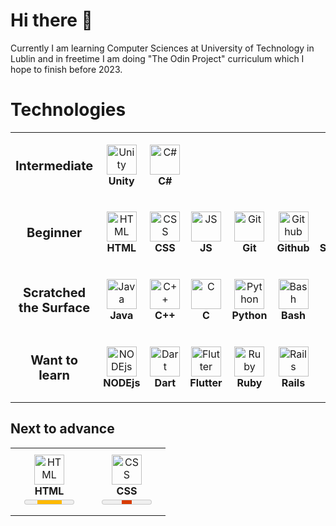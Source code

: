# Hi there 👋
Currently I am learning Computer Sciences at University of Technology in Lublin and in freetime I am doing "The Odin Project" curriculum which I hope to finish before 2023.
# Technologies
<table>
  <tr>
    <td align="center" height="108" width="108">
      <strong style='font-size: 20px'>Intermediate</strong>
    </td>
    <td align="center" height="108" width="108">
      <img src="https://cdn.jsdelivr.net/gh/devicons/devicon/icons/unity/unity-original.svg"
      width="48"
      height="48"
      alt="Unity">
      <br /><strong>Unity</strong>
    </td>
    <td align="center" height="108" width="108">
      <img src="https://cdn.jsdelivr.net/gh/devicons/devicon/icons/csharp/csharp-original.svg"
      width="48"
      height="48"
      alt="C#">
      <br /><strong>C#</strong>
    </td>
  </tr>
  <tr>
    <td align="center" height="108" width="108">
      <strong style='font-size: 20px'>Beginner</strong>
    </td>
     <td align="center" height="108" width="108">
        <img src="https://cdn.jsdelivr.net/gh/devicons/devicon/icons/html5/html5-original.svg"
        width="48"
        height="48"
        alt="HTML">
        <br /><strong>HTML</strong>
      </td> 
      <td align="center" height="108" width="108">
        <img src="https://cdn.jsdelivr.net/gh/devicons/devicon/icons/css3/css3-original.svg"
        width="48"
        height="48"
        alt="CSS">
        <br /><strong>CSS</strong>
      </td>
      <td align="center" height="108" width="108">
        <img src="https://cdn.jsdelivr.net/gh/devicons/devicon/icons/javascript/javascript-original.svg"
        width="48"
        height="48"
        alt="JS">
        <br /><strong>JS</strong>
      </td> 
    <td align="center" height="108" width="108">
        <img src="https://cdn.jsdelivr.net/gh/devicons/devicon/icons/git/git-original.svg"
        width="48"
        height="48"
        alt="Git">
        <br /><strong>Git</strong>
      </td>
      <td align="center" height="108" width="108">
        <img src="https://cdn.jsdelivr.net/gh/devicons/devicon/icons/github/github-original.svg"
        width="48"
        height="48"
        alt="Github">
        <br /><strong>Github</strong>
      </td>
      <td align="center" height="108" width="108">
        <img src="https://cdn.jsdelivr.net/gh/devicons/devicon/icons/sourcetree/sourcetree-original.svg"
        width="48"
        height="48"
        alt="SourceTree">
        <br /><strong>SourceTree</strong>
      </td>
      <td align="center" height="108" width="108">
        <img src="https://cdn.jsdelivr.net/gh/devicons/devicon/icons/latex/latex-original.svg"
        width="48"
        height="48"
        alt="LaTeX">
        <br /><strong>LaTeX</strong>
      </td> 
  </tr>
  <tr>
    <td align="center" height="108" width="108">
      <strong style='font-size: 20px'>Scratched the Surface</strong>
    </td>
    <td align="center" height="108" width="108">
      <img src="https://cdn.jsdelivr.net/gh/devicons/devicon/icons/java/java-original.svg"
      width="48"
      height="48"
      alt="Java">
      <br /><strong>Java</strong>
    </td>
    <td align="center" height="108" width="108">
      <img src="https://cdn.jsdelivr.net/gh/devicons/devicon/icons/cplusplus/cplusplus-original.svg"
      width="48"
      height="48"
      alt="C++">
      <br /><strong>C++</strong>
    </td>
    <td align="center" height="108" width="108">
      <img src="https://cdn.jsdelivr.net/gh/devicons/devicon/icons/c/c-original.svg"
      width="48"
      height="48"
      alt="C">
      <br /><strong>C</strong>
    </td>
    <td align="center" height="108" width="108">
      <img src="https://cdn.jsdelivr.net/gh/devicons/devicon/icons/python/python-original.svg"
      width="48"
      height="48"
      alt="Python">
      <br /><strong>Python</strong>
    </td>
    <td align="center" height="108" width="108">
      <img src="https://cdn.jsdelivr.net/gh/devicons/devicon/icons/bash/bash-original.svg"
      width="48"
      height="48"
      alt="Bash">
      <br /><strong>Bash</strong>
    </td>
    <td align="center" height="108" width="108">
      <img src="https://cdn.jsdelivr.net/gh/devicons/devicon/icons/haskell/haskell-original.svg"
      width="48"
      height="48"
      alt="Haskell">
      <br /><strong>Haskell</strong>
    </td>
    <td align="center" height="108" width="108">
      <img src="https://cdn.jsdelivr.net/gh/devicons/devicon/icons/labview/labview-original.svg"
      width="48"
      height="48"
      alt="LabView">
      <br /><strong>LabView</strong>
    </td>
    <td align="center" height="108" width="108">
      <img src="https://cdn.jsdelivr.net/gh/devicons/devicon/icons/bitbucket/bitbucket-original.svg"
      width="48"
      height="48"
      alt="Bitbucket">
      <br /><strong>Bitbucket</strong>
    </td>
    <td align="center" height="108" width="108">
      <img src="https://cdn.jsdelivr.net/gh/devicons/devicon/icons/gimp/gimp-original.svg"
      width="48"
      height="48"
      alt="GIMP">
      <br /><strong>GIMP</strong>
    </td>
    <td align="center" height="108" width="108">
      <img src="https://cdn.jsdelivr.net/gh/devicons/devicon/icons/inkscape/inkscape-original.svg"
      width="48"
      height="48"
      alt="Inkscape">
      <br /><strong>Inkscape</strong>
    </td>
    <td align="center" height="108" width="108">
      <img src="https://cdn.jsdelivr.net/gh/devicons/devicon/icons/blender/blender-original.svg"
      width="48"
      height="48"
      alt="Blender">
      <br /><strong>Blender</strong>
    </td>
  </tr>
  <tr>
    <td align="center" height="108" width="108">
      <strong style='font-size: 20px'>Want to learn</strong>
    </td>
    <td align="center" height="108" width="108">
      <img src="https://cdn.jsdelivr.net/gh/devicons/devicon/icons/nodejs/nodejs-original.svg"
      width="48"
      height="48"
      alt="NODEjs">
      <br /><strong>NODEjs</strong>
    </td>
    <td align="center" height="108" width="108">
      <img src="https://cdn.jsdelivr.net/gh/devicons/devicon/icons/dart/dart-original.svg"
      width="48"
      height="48"
      alt="Dart">
      <br /><strong>Dart</strong>
    </td>
    <td align="center" height="108" width="108">
      <img src="https://cdn.jsdelivr.net/gh/devicons/devicon/icons/flutter/flutter-original.svg"
      width="48"
      height="48"
      alt="Flutter">
      <br /><strong>Flutter</strong>
    </td>
    <td align="center" height="108" width="108">
      <img src="https://cdn.jsdelivr.net/gh/devicons/devicon/icons/ruby/ruby-original.svg"
      width="48"
      height="48"
      alt="Ruby">
      <br /><strong>Ruby</strong>
    </td>
    <td align="center" height="108" width="108">
      <img src="https://cdn.jsdelivr.net/gh/devicons/devicon/icons/rails/rails-original-wordmark.svg"
      width="48"
      height="48"
      alt="Rails">
      <br /><strong>Rails</strong>
    </td>
    <td align="center" height="108" width="108">
      <img src="https://cdn.jsdelivr.net/gh/devicons/devicon/icons/rust/rust-plain.svg"
      width="48"
      height="48"
      alt="Flutter">
      <br /><strong>Rust</strong>
    </td>
  </tr>
</table>

## Next to advance

<table>
  <tr>
    <td align="center" height="108" width="108">
      <img src="https://cdn.jsdelivr.net/gh/devicons/devicon/icons/html5/html5-original.svg"
        width="48"
        height="48"
        alt="HTML">
      <br /><strong>HTML</strong>
      <br /><meter min="0" max="100" optimum="90" low="33" high="66" value="50">50</meter>
    </td>
    <td align="center" height="108" width="108">
        <img src="https://cdn.jsdelivr.net/gh/devicons/devicon/icons/css3/css3-original.svg"
        width="48"
        height="48"
        alt="CSS">
      <br /><strong>CSS</strong>
      <br /><meter min="0" max="100" optimum="90" low="33" high="66" value="20">20</meter>
      </td>
  </tr>
<table>